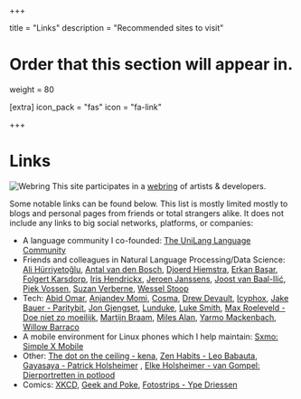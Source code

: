 +++

title = "Links"
description = "Recommended sites to visit"

# Order that this section will appear in.
weight = 80

[extra]
icon_pack = "fas"
icon = "fa-link"

+++

# Links

![Webring](/img/webring.png) This site participates in a [webring](https://webring.xxiivv.com/) of artists & developers.

Some notable links can be found below. This list is mostly limited mostly to blogs and personal pages from friends or total strangers
alike. It does not include any links to big social networks, platforms, or companies:

* A language community I co-founded: [The UniLang Language Community](https://unilang.org)
* Friends and colleagues in Natural Language Processing/Data Science: [Ali Hürriyetoğlu](http://www.hurrial.com), [Antal van den Bosch](https://antalvandenbosch.nl), [Djoerd Hiemstra](https://djoerdhiemstra.com/), [Erkan Başar](http://www.mebasar.com), [Folgert Karsdorp](https://www.karsdorp.io/), [Iris Hendrickx](https://i-hx.nl), [Jeroen Janssens](https://jeroenjanssens.com/), [Joost van Baal-Ilić](http://mdcc.cx/), [Piek Vossen](http://vossen.info/), [Suzan Verberne](http://liacs.leidenuniv.nl/~verbernes/), [Wessel Stoop](http://wesselstoop.ruhosting.nl/)
* Tech: [Abid Omar](https://omarabid.com), [Anjandev Momi](https://momi.ca/), [Cosma](http://bactra.org/), [Drew Devault](https://drewdevault.com/), [Icyphox](https://icyphox.sh/), [Jake Bauer - Paritybit](https://www.paritybit.ca/), [Jon Gjengset](https://thesquareplanet.com/),  [Lunduke](https://lunduke.com/), [Luke Smith](https://lukesmith.xyz), [Max Roeleveld - Doe niet zo moeilijk](https://doenietzomoeilijk.nl/), [Martijn Braam](https://blog.brixit.nl/),  [Miles Alan](http://milesalan.com), [Yarmo Mackenbach](https://yarmo.eu/), [Willow Barraco](https://www.willowbarraco.fr/)
* A mobile environment for Linux phones which I help maintain: [Sxmo: Simple X Mobile](https://sxmo.org)
* Other: [The dot on the ceiling - kena](https://tdotc.eu), [Zen Habits - Leo Babauta](https://zenhabits.net), [Gayasaya - Patrick Holsheimer](https://gayasaya.nl) , [Elke Holsheimer - van Gompel: Dierportretten in potlood](https://anaproy.nl/dierportretten/)
* Comics: [XKCD](https://xkcd.com), [Geek and Poke](http://geek-and-poke.com), [Fotostrips - Ype Driessen](https://fotostrips.nl)
